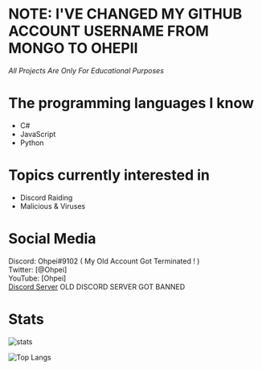 
  
# NOTE: I'VE CHANGED MY GITHUB ACCOUNT USERNAME FROM MONGO TO OHEPII

*All Projects Are Only For Educational Purposes*

# The programming languages I know
- C#
- JavaScript
- Python

# Topics currently interested in
- Discord Raiding
- Malicious & Viruses

# Social Media
Discord: Ohpei#9102 ( My Old Account Got Terminated ! )
<br>
Twitter: [@Ohpei]
<br>
YouTube: [Ohpei]
<br>
[Discord Server](https://discord.gg/pnZOQla) OLD DISCORD SERVER GOT BANNED


# Stats
![stats](https://github-readme-stats.vercel.app/api?username=Ohpeii&show_icons=true&theme=radical) 

![Top Langs](https://github-readme-stats.vercel.app/api/top-langs/?username=Ohpeii&theme=radical)
